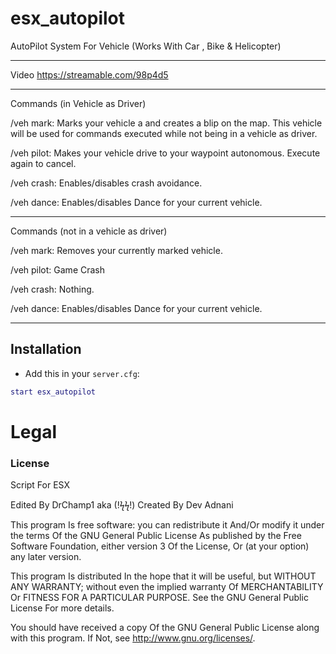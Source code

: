 # esx_autopilot
AutoPilot System For Vehicle (Works With Car , Bike &amp; Helicopter)

-------------------------------------------------------------------------------------------------------------------

Video https://streamable.com/98p4d5

-------------------------------------------------------------------------------------------------------------------

Commands (in Vehicle as Driver)

/veh mark: Marks your vehicle a and creates a blip on the map. This vehicle will be used for commands executed while not being in a vehicle as driver.

/veh pilot: Makes your vehicle drive to your waypoint autonomous. Execute again to cancel.

/veh crash: Enables/disables crash avoidance.

/veh dance: Enables/disables  Dance for your current vehicle.

-------------------------------------------------------------------------------------------------------------------
 Commands (not in a vehicle as driver)

/veh mark: Removes your currently marked vehicle.

/veh pilot: Game Crash 

/veh crash: Nothing.

/veh dance: Enables/disables  Dance for your current vehicle.

-------------------------------------------------------------------------------------------------------------------

## Installation
- Add this in your `server.cfg`:

```lua
start esx_autopilot
```

# Legal
### License
Script For ESX

Edited By DrChamp1 aka (!ϟϟ!) 
Created By Dev Adnani

This program Is free software: you can redistribute it And/Or modify it under the terms Of the GNU General Public License As published by the Free Software Foundation, either version 3 Of the License, Or (at your option) any later version.

This program Is distributed In the hope that it will be useful, but WITHOUT ANY WARRANTY; without even the implied warranty Of MERCHANTABILITY Or FITNESS FOR A PARTICULAR PURPOSE. See the GNU General Public License For more details.

You should have received a copy Of the GNU General Public License along with this program. If Not, see http://www.gnu.org/licenses/.
